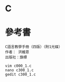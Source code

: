 # C

# 參考書
```
C語言教學手冊（四版）（附1光碟）
作者： 洪維恩  
出版社：旗標
```
```
vim c000_1.c
nano c300_1.c
gedit c300_1.c
```
```
```
```
```
```
```
